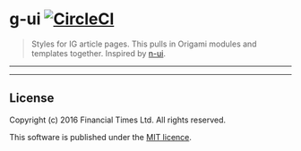 # g-ui [![CircleCI](https://circleci.com/gh/Financial-Times/g-ui.svg?style=svg)](https://circleci.com/gh/Financial-Times/g-ui)

> Styles for IG article pages. This pulls in Origami modules and templates together. Inspired by [n-ui](https://github.com/Financial-Times/n-ui).

----



----

## License

Copyright (c) 2016 Financial Times Ltd. All rights reserved.

This software is published under the [MIT licence](http://opensource.org/licenses/MIT).
